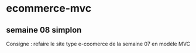 # ecommerce-mvc
## semaine 08 simplon

Consigne : refaire le site type e-coomerce de la semaine 07 en modèle MVC

